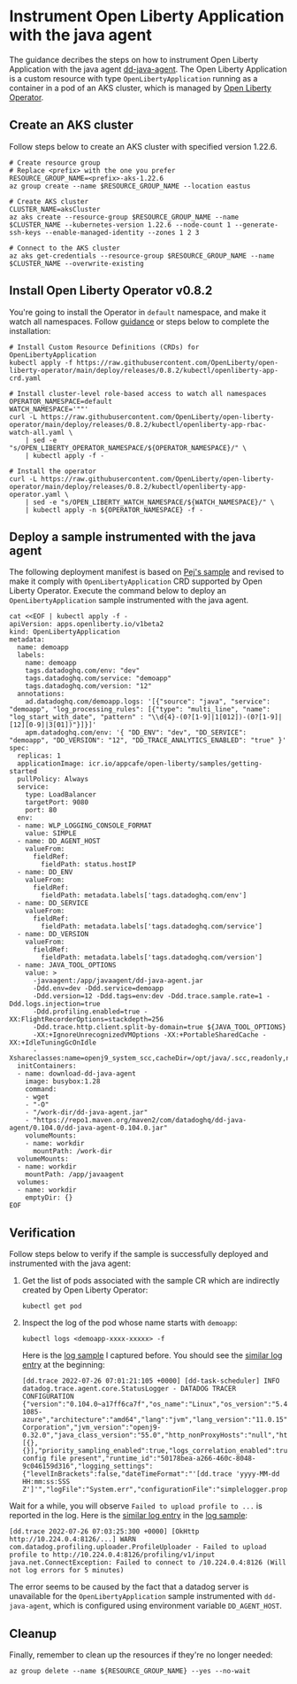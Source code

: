 # Instrument Open Liberty Application with the java agent

The guidance decribes the steps on how to instrument Open Liberty Application with the java agent [dd-java-agent](https://mvnrepository.com/artifact/com.datadoghq/dd-java-agent). The Open Liberty Application is a custom resource with type `OpenLibertyApplication` running as a container in a pod of an AKS cluster, which is managed by [Open Liberty Operator](https://github.com/OpenLiberty/open-liberty-operator).

## Create an AKS cluster

Follow steps below to create an AKS cluster with specified version 1.22.6.

```azurecli-interactive
# Create resource group
# Replace <prefix> with the one you prefer 
RESOURCE_GROUP_NAME=<prefix>-aks-1.22.6
az group create --name $RESOURCE_GROUP_NAME --location eastus

# Create AKS cluster
CLUSTER_NAME=aksCluster
az aks create --resource-group $RESOURCE_GROUP_NAME --name $CLUSTER_NAME --kubernetes-version 1.22.6 --node-count 1 --generate-ssh-keys --enable-managed-identity --zones 1 2 3

# Connect to the AKS cluster
az aks get-credentials --resource-group $RESOURCE_GROUP_NAME --name $CLUSTER_NAME --overwrite-existing
```

## Install Open Liberty Operator v0.8.2

You're going to install the Operator in `default` namespace, and make it watch all namespaces. Follow [guidance](https://github.com/OpenLiberty/open-liberty-operator/tree/main/deploy/releases/0.8.2/kubectl) or steps below to complete the installation:

```azurecli-interactive
# Install Custom Resource Definitions (CRDs) for OpenLibertyApplication
kubectl apply -f https://raw.githubusercontent.com/OpenLiberty/open-liberty-operator/main/deploy/releases/0.8.2/kubectl/openliberty-app-crd.yaml

# Install cluster-level role-based access to watch all namespaces
OPERATOR_NAMESPACE=default
WATCH_NAMESPACE='""'
curl -L https://raw.githubusercontent.com/OpenLiberty/open-liberty-operator/main/deploy/releases/0.8.2/kubectl/openliberty-app-rbac-watch-all.yaml \
    | sed -e "s/OPEN_LIBERTY_OPERATOR_NAMESPACE/${OPERATOR_NAMESPACE}/" \
    | kubectl apply -f -

# Install the operator
curl -L https://raw.githubusercontent.com/OpenLiberty/open-liberty-operator/main/deploy/releases/0.8.2/kubectl/openliberty-app-operator.yaml \
    | sed -e "s/OPEN_LIBERTY_WATCH_NAMESPACE/${WATCH_NAMESPACE}/" \
    | kubectl apply -n ${OPERATOR_NAMESPACE} -f -
```

## Deploy a sample instrumented with the java agent

The following deployment manifest is based on [Pej's sample](https://github.com/ptabasso2/springkafkacassandrak8s/blob/df93048571b26026bb5ccf3f70ec27d8f37ebe90/k8s/depl.yaml#L91-L141) and revised to make it comply with `OpenLibertyApplication` CRD supported by Open Liberty Operator.  Execute the command below to deploy an `OpenLibertyApplication` sample instrumented with the java agent.

```azurecli-interactive
cat <<EOF | kubectl apply -f -
apiVersion: apps.openliberty.io/v1beta2
kind: OpenLibertyApplication
metadata:
  name: demoapp
  labels:
    name: demoapp
    tags.datadoghq.com/env: "dev"
    tags.datadoghq.com/service: "demoapp"
    tags.datadoghq.com/version: "12"
  annotations:
    ad.datadoghq.com/demoapp.logs: '[{"source": "java", "service": "demoapp", "log_processing_rules": [{"type": "multi_line", "name": "log_start_with_date", "pattern" : "\\d{4}-(0?[1-9]|1[012])-(0?[1-9]|[12][0-9]|3[01])"}]}]'
    apm.datadoghq.com/env: '{ "DD_ENV": "dev", "DD_SERVICE": "demoapp", "DD_VERSION": "12", "DD_TRACE_ANALYTICS_ENABLED": "true" }'
spec:
  replicas: 1
  applicationImage: icr.io/appcafe/open-liberty/samples/getting-started
  pullPolicy: Always
  service:
    type: LoadBalancer
    targetPort: 9080
    port: 80
  env:
  - name: WLP_LOGGING_CONSOLE_FORMAT
    value: SIMPLE
  - name: DD_AGENT_HOST
    valueFrom:
      fieldRef:
        fieldPath: status.hostIP
  - name: DD_ENV
    valueFrom:
      fieldRef:
        fieldPath: metadata.labels['tags.datadoghq.com/env']
  - name: DD_SERVICE
    valueFrom:
      fieldRef:
        fieldPath: metadata.labels['tags.datadoghq.com/service']
  - name: DD_VERSION
    valueFrom:
      fieldRef:
        fieldPath: metadata.labels['tags.datadoghq.com/version']
  - name: JAVA_TOOL_OPTIONS
    value: >
      -javaagent:/app/javaagent/dd-java-agent.jar 
      -Ddd.env=dev -Ddd.service=demoapp 
      -Ddd.version=12 -Ddd.tags=env:dev -Ddd.trace.sample.rate=1 -Ddd.logs.injection=true 
      -Ddd.profiling.enabled=true -XX:FlightRecorderOptions=stackdepth=256 
      -Ddd.trace.http.client.split-by-domain=true ${JAVA_TOOL_OPTIONS}
      -XX:+IgnoreUnrecognizedVMOptions -XX:+PortableSharedCache -XX:+IdleTuningGcOnIdle 
      -Xshareclasses:name=openj9_system_scc,cacheDir=/opt/java/.scc,readonly,nonFatal
  initContainers:
  - name: download-dd-java-agent
    image: busybox:1.28
    command:
    - wget
    - "-O"
    - "/work-dir/dd-java-agent.jar"
    - "https://repo1.maven.org/maven2/com/datadoghq/dd-java-agent/0.104.0/dd-java-agent-0.104.0.jar"
    volumeMounts:
    - name: workdir
      mountPath: /work-dir
  volumeMounts:
  - name: workdir
    mountPath: /app/javaagent
  volumes:
  - name: workdir
    emptyDir: {}
EOF
```

## Verification

Follow steps below to verify if the sample is successfully deployed and instrumented with the java agent:

1. Get the list of pods associated with the sample CR which are indirectly created by Open Liberty Operator:

   ```
   kubectl get pod
   ```

1. Inspect the log of the pod whose name starts with `demoapp`:

   ```
   kubectl logs <demoapp-xxxx-xxxxx> -f
   ```

   Here is the [log sample](./log/pod.log) I captured before. You should see the [similar log entry](https://github.com/majguo/java-on-azure-samples/blob/main/ola-instrument/log/pod.log#L1) at the beginning:

   ```
   [dd.trace 2022-07-26 07:01:21:105 +0000] [dd-task-scheduler] INFO datadog.trace.agent.core.StatusLogger - DATADOG TRACER CONFIGURATION {"version":"0.104.0~a17ff6ca7f","os_name":"Linux","os_version":"5.4.0-1085-azure","architecture":"amd64","lang":"jvm","lang_version":"11.0.15","jvm_vendor":"IBM Corporation","jvm_version":"openj9-0.32.0","java_class_version":"55.0","http_nonProxyHosts":"null","http_proxyHost":"null","enabled":true,"service":"demoapp","agent_url":"http://10.224.0.4:8126","agent_error":true,"debug":false,"analytics_enabled":false,"sample_rate":1.0,"sampling_rules":[{},{}],"priority_sampling_enabled":true,"logs_correlation_enabled":true,"profiling_enabled":true,"appsec_enabled":false,"dd_version":"0.104.0~a17ff6ca7f","health_checks_enabled":true,"configuration_file":"no config file present","runtime_id":"50178bea-a266-460c-8048-9c046159d316","logging_settings":{"levelInBrackets":false,"dateTimeFormat":"'[dd.trace 'yyyy-MM-dd HH:mm:ss:SSS Z']'","logFile":"System.err","configurationFile":"simplelogger.properties","showShortLogName":false,"showDateTime":true,"showLogName":true,"showThreadName":true,"defaultLogLevel":"INFO","warnLevelString":"WARN","embedException":false},"cws_enabled":false,"cws_tls_refresh":5000}
   ``` 

Wait for a while, you will observe `Failed to upload profile to ...` is reported in the log. Here is the [similar log entry](https://github.com/majguo/java-on-azure-samples/blob/main/ola-instrument/log/pod.log#L58) in the [log sample](./log/pod.log):

```
[dd.trace 2022-07-26 07:03:25:300 +0000] [OkHttp http://10.224.0.4:8126/...] WARN com.datadog.profiling.uploader.ProfileUploader - Failed to upload profile to http://10.224.0.4:8126/profiling/v1/input java.net.ConnectException: Failed to connect to /10.224.0.4:8126 (Will not log errors for 5 minutes)
```

The error seems to be caused by the fact that a datadog server is unavailable for the `OpenLibertyApplication` sample instrumented with `dd-java-agent`, which is configured using environment variable `DD_AGENT_HOST`.

## Cleanup

Finally, remember to clean up the resources if they're no longer needed:

```azurecli-interactive
az group delete --name ${RESOURCE_GROUP_NAME} --yes --no-wait 
```
